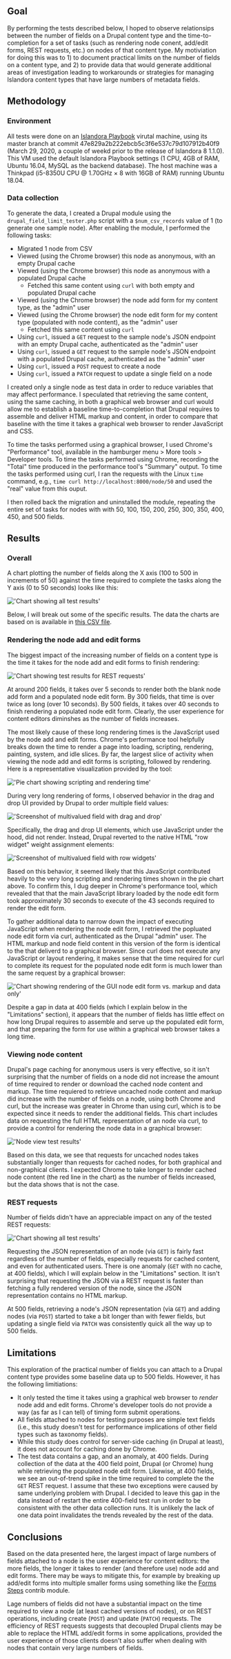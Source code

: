 ## Goal

By performing the tests described below, I hoped to observe relationsips between the number of fields on a Drupal content type and the time-to-completion for a set of tasks (such as rendering node conent, add/edit forms, REST requests, etc.) on nodes of that content type. My motiviation for doing this was to 1) to document practical limits on the number of fields on a content type, and 2) to provide data that would generate additional areas of investigation leading to workarounds or strategies for managing Islandora content types that have large numbers of metadata fields.

## Methodology

### Environment

All tests were done on an [Islandora Playbook](https://github.com/Islandora-Devops/islandora-playbook) virutal machine, using its master branch at commit 47e829a2b222ebcb5c3f6e537c79d107912b40f9 (March 29, 2020, a couple of weekd prior to the release of Islandora 8 1.1.0). This VM used the default Islandora Playbook settings (1 CPU, 4GB of RAM, Ubuntu 16.04, MySQL as the backend database). The host machine was a Thinkpad (i5-8350U CPU @ 1.70GHz × 8 with 16GB of RAM) running Ubuntu 18.04.

### Data collection

To generate the data, I created a Drupal module using the `drupal_field_limit_tester.php` script with a `$num_csv_records` value of 1 (to generate one sample node). After enabling the module, I performed the following tasks:

* Migrated 1 node from CSV
* Viewed (using the Chrome browser) this node as anonymous, with an empty Drupal cache
* Viewed (using the Chrome browser) this node as anonymous with a populated Drupal cache
   * Fetched this same content using `curl` with both empty and populated Drupal cache
* Viewed (using the Chrome browser) the node add form for my content type, as the "admin" user
* Viewed (using the Chrome browser) the node edit form for my content type (populated with node content), as the "admin" user
   * Fetched this same content using `curl`
* Using `curl`, issued a `GET` request to the sample node's JSON endpoint with an empty Drupal cache, authenticated as the "admin" user
* Using `curl`, issued a `GET` request to the sample node's JSON endpoint with a populated Drupal cache, authenticated as the "admin" user
* Using `curl`, issued a `POST` request to create a node
* Using `curl`, issued a `PATCH` request to update a single field on a node

I created only a single node as test data in order to reduce variables that may affect performance. I speculated that retrieving the same content, using the same caching, in both a graphical web browser and curl would allow me to establish a baseline time-to-completion that Drupal requires to assemble and deliver HTML markup and content, in order to compare that baseline with the time it takes a graphical web browser to render JavaScript and CSS.

To time the tasks performed using a graphical browser, I used Chrome's "Performance" tool, available in the hamburger menu > More tools > Developer tools. To time the tasks performed using Chrome, recording the "Total" time produced in the performance tool's "Summary" output. To time the tasks performed using curl, I ran the requests with the Linux `time` command, e.g., `time curl http://localhost:8000/node/50` and used the "real" value from this ouput.

I then rolled back the migration and uninstalled the module, repeating the entire set of tasks for nodes with with 50, 100, 150, 200, 250, 300, 350, 400, 450, and 500 fields.

## Results

### Overall

A chart plotting the number of fields along the X axis (100 to 500 in increments of 50) against the time required to complete the tasks along the Y axis (0 to 50 seconds) looks like this:

!['Chart showing all test results'](chart-all-results.png)

Below, I will break out some of the specific results. The data the charts are based on is available in [this CSV file](results.csv).

### Rendering the node add and edit forms

The biggest impact of the increasing number of fields on a content type is the time it takes for the node add and edit forms to finish rendering:

!['Chart showing test results for REST requests'](chart-forms.png)

At around 200 fields, it takes over 5 seconds to render both the blank node add form and a populated node edit form. By 300 fields, that time is over twice as long (over 10 seconds). By 500 fields, it takes over 40 seconds to finish rendering a populated node edit form. Clearly, the user experience for content editors diminshes as the number of fields increases.

The most likely cause of these long rendering times is the JavaScript used by the node add and edit forms. Chrome's performance tool helpfully breaks down the time to render a page into loading, scripting, rendering, painting, system, and idle slices. By far, the largest slice of activity when viewing the node add and edit forms is scripting, followed by rendering. Here is a representative visualization provided by the tool:

!['Pie chart showing scripting and rendering time'](node_edit_form_summary.png)

During very long rendering of forms, I observed behavior in the drag and drop UI provided by Drupal to order multiple field values:

!['Screenshot of multivalued field with drag and drop'](node_edit_form_drag_and_drop.png)

Specifically, the drag and drop UI elements, which use JavaScript under the hood, did not render. Instead, Drupal reverted to the native HTML "row widget" weight assignment elements:

!['Screenshot of multivalued field with row widgets'](node_edit_form_with_row_widgets.png)

Based on this behavior, it seemed likely that this JavaScript contributed heavily to the very long scripting and rendering times shown in the pie chart above. To confirm this, I dug deeper in Chrome's performance tool, which revealed that that the main JavaScript library loaded by the node edit form took approximately 30 seconds to execute of the 43 seconds required to render the edit form.

To gather additional data to narrow down the impact of executing JavaScript when rendering the node edit form, I retrieved the popluated node edit form via curl, authenticated as the Drupal "admin" user. The HTML markup and node field content in this version of the form is identical to the that deliverd to a graphical browser. Since curl does not execute any JavaScript or layout rendering, it makes sense that the time required for curl to complete its request for the populated node edit form is much lower than the same request by a graphical browser:

!['Chart showing rendering of the GUI node edit form vs. markup and data only'](node_edit_form_gui_vs_curl.png)

Despite a gap in data at 400 fields (which I explain below in the "Limitations" section), it appears that the number of fields has little effect on how long Drupal requires to assemble and serve up the populated edit form, and that preparing the form for use within a graphical web browser takes a long time.

### Viewing node content

Drupal's page caching for anonymous users is very effective, so it isn't surprising that the number of fields on a node did not increase the amount of time required to render or download the cached node content and markup. The time requiered to retrieve uncached node content and markup did increase with the number of fields on a node, using both Chrome and curl, but the increase was greater in Chrome than using curl, which is to be expected since it needs to render the additional fields. This chart includes data on requesting the full HTML representation of an node via curl, to provide a control for rendering the node data in a graphical browser:

!['Node view test results'](node-view.png)

Based on this data, we see that requests for uncached nodes takes substantially longer than requests for cached nodes, for both graphical and non-graphical clients. I expected Chrome to take longer to render cached node content (the red line in the chart) as the number of fields increased, but the data shows that is not the case.

### REST requests

Number of fields didn't have an appreciable impact on any of the tested REST requests:

!['Chart showing all test results'](chart-rest.png)

Requesting the JSON representation of an node (via `GET`) is fairly fast regardless of the number of fields, especially requests for cached content, and even for authenticated users. There is one anomaly (`GET` with no cache, at 400 fields), which I will explain below in the "Limitations" section. It isn't surprising that requesting the JSON via a REST request is faster than fetching a fully rendered version of the node, since the JSON representation contains no HTML markup.


At 500 fields, retrieving a node's JSON representation (via `GET`) and adding nodes (via `POST`) started to take a bit longer than with fewer fields, but updating a single field via `PATCH` was consistently quick all the way up to 500 fields.

## Limitations

This exploration of the practical number of fields you can attach to a Drupal content type provides some baseline data up to 500 fields. However, it has the following limitiations:

* It only tested the time it takes using a graphical web browser to *render* node add and edit forms. Chrome's developer tools do not provide a way (as far as I can tell) of timing form submit operations.
* All fields attached to nodes for testing purposes are simple text fields (i.e., this study doesn't test for performance implications of other field types such as taxonomy fields).
* While this study does control for server-side caching (in Drupal at least), it does not account for caching done by Chrome.
* The test data contains a gap, and an anomaly, at 400 fields. During collection of the data at the 400 field point, Drupal (or Chrome) hung while retrieving the populated node edit form. Likewise, at 400 fields, we see an out-of-trend spike in the time required to complete the the `GET` REST request. I assume that these two exceptions were caused by same underlying problem with Drupal. I decided to leave this gap in the data instead of restart the entire 400-field test run in order to be consistent with the other data collection runs. It is unlikely the lack of one data point invalidates the trends revealed by the rest of the data.

## Conclusions

Based on the data presented here, the largest impact of large numbers of fields attached to a node is the user experience for content editors: the more fields, the longer it takes to render (and therefore use) node add and edit forms. There may be ways to mitigate this, for example by breaking up add/edit forms into multiple smaller forms using something like the [Forms Steps](https://www.drupal.org/project/forms_steps) contrib module.

Lage numbers of fields did not have a substantial impact on the time required to view a node (at least cached versions of nodes), or on REST operations, including create (`POST`) and update (`PATCH`) requests. The efficiency of REST requests suggests that decoupled Drupal clients may be able to replace the HTML add/edit forms in some applications, provided the user experience of those clients doesn't also suffer when dealing with nodes that contain very large numbers of fields.

